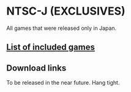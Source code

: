 # NTSC-J (EXCLUSIVES)

All games that were released only in Japan.

## [List of included games](files/ntsc-j-exclusives-games.txt)

## Download links

To be released in the near future. Hang tight.
